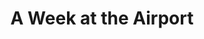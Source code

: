 ---
title: "A Week at the Airport"
slug: "a-week-at-the-airport"
subtitle: ""
publisher: "Vintage"
published: "2010"
asin: "0307739678"
authors: 
  - alain-de-botton
started: "2010-11-21"
start_year: "2010"
finished: "2010-11-21"
---